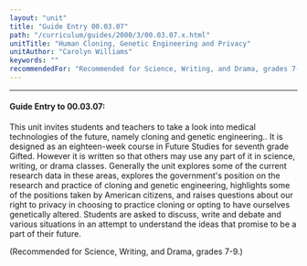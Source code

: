 ```yaml
---
layout: "unit"
title: "Guide Entry 00.03.07"
path: "/curriculum/guides/2000/3/00.03.07.x.html"
unitTitle: "Human Cloning, Genetic Engineering and Privacy"
unitAuthor: "Carolyn Williams"
keywords: ""
recommendedFor: "Recommended for Science, Writing, and Drama, grades 7-9."
---
```

<body>
<hr/>
 <h4>
  Guide Entry to 00.03.07:
 </h4>
 This unit invites students and teachers to  take a look into medical technologies of the future, namely cloning and genetic engineering..   It is designed as an eighteen-week course in  Future Studies for seventh grade Gifted.  However it is written so that others may use any part of it in science, writing, or drama  classes.    Generally the unit explores some of the current research data in these areas,  explores the government's position on the research and practice of cloning and genetic engineering, highlights some of the positions taken by American citizens, and raises questions about our right to privacy in choosing to practice cloning or opting to have ourselves genetically altered.  Students are asked to discuss,  write and debate and various situations in an attempt to understand the ideas that promise to be a part of their future.
 <p>
  (Recommended for Science, Writing, and Drama, grades 7-9.)
 </p>


</body>